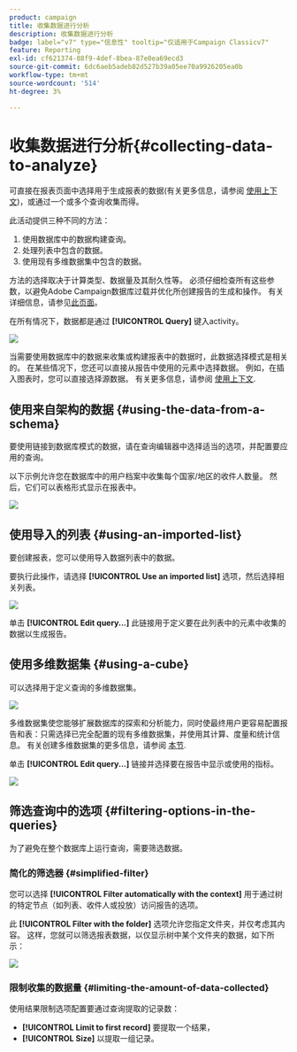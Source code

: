 ```yaml
---
product: campaign
title: 收集数据进行分析
description: 收集数据进行分析
badge: label="v7" type="信息性" tooltip="仅适用于Campaign Classicv7"
feature: Reporting
exl-id: cf621374-88f9-4def-8bea-87e0ea69ecd3
source-git-commit: 6dc6aeb5adeb82d527b39a05ee70a9926205ea0b
workflow-type: tm+mt
source-wordcount: '514'
ht-degree: 3%

---
```


# 收集数据进行分析{#collecting-data-to-analyze}



可直接在报表页面中选择用于生成报表的数据(有关更多信息，请参阅 [使用上下文](../../reporting/using/using-the-context.md))，或通过一个或多个查询收集而得。

此活动提供三种不同的方法：

1. 使用数据库中的数据构建查询。
1. 处理列表中包含的数据。
1. 使用现有多维数据集中包含的数据。

方法的选择取决于计算类型、数据量及其耐久性等。 必须仔细检查所有这些参数，以避免Adobe Campaign数据库过载并优化所创建报告的生成和操作。 有关详细信息，请参见[此页面](../../reporting/using/best-practices.md#optimizing-report-creation)。

在所有情况下，数据都是通过 **[!UICONTROL Query]** 键入activity。

![](assets/reporting_query_edit.png)

当需要使用数据库中的数据来收集或构建报表中的数据时，此数据选择模式是相关的。 在某些情况下，您还可以直接从报告中使用的元素中选择数据。 例如，在插入图表时，您可以直接选择源数据。 有关更多信息，请参阅 [使用上下文](../../reporting/using/using-the-context.md).

## 使用来自架构的数据 {#using-the-data-from-a-schema}

要使用链接到数据库模式的数据，请在查询编辑器中选择适当的选项，并配置要应用的查询。

以下示例允许您在数据库中的用户档案中收集每个国家/地区的收件人数量。 然后，它们可以表格形式显示在报表中。

![](assets/reporting_query_from_schema.png)

## 使用导入的列表 {#using-an-imported-list}

要创建报表，您可以使用导入数据列表中的数据。

要执行此操作，请选择 **[!UICONTROL Use an imported list]** 选项，然后选择相关列表。

![](assets/reporting_query_from_list.png)

单击 **[!UICONTROL Edit query...]** 此链接用于定义要在此列表中的元素中收集的数据以生成报告。

## 使用多维数据集 {#using-a-cube}

可以选择用于定义查询的多维数据集。

![](assets/reporting_query_from_cube.png)

多维数据集使您能够扩展数据库的探索和分析能力，同时使最终用户更容易配置报告和表：只需选择已完全配置的现有多维数据集，并使用其计算、度量和统计信息。 有关创建多维数据集的更多信息，请参阅 [本节](../../reporting/using/ac-cubes.md).

单击 **[!UICONTROL Edit query...]** 链接并选择要在报告中显示或使用的指标。

![](assets/reporting_query_from_cube_edit_query.png)

## 筛选查询中的选项 {#filtering-options-in-the-queries}

为了避免在整个数据库上运行查询，需要筛选数据。

### 简化的筛选器 {#simplified-filter}

您可以选择 **[!UICONTROL Filter automatically with the context]** 用于通过树的特定节点（如列表、收件人或投放）访问报告的选项。

此 **[!UICONTROL Filter with the folder]** 选项允许您指定文件夹，并仅考虑其内容。 这样，您就可以筛选报表数据，以仅显示树中某个文件夹的数据，如下所示：

![](assets/reporting_control_folder.png)

### 限制收集的数据量 {#limiting-the-amount-of-data-collected}

使用结果限制选项配置要通过查询提取的记录数：

* **[!UICONTROL Limit to first record]** 要提取一个结果，
* **[!UICONTROL Size]** 以提取一组记录。
